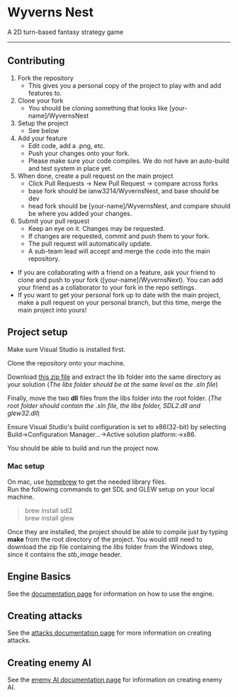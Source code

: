 # Wyverns Nest

A 2D turn-based fantasy strategy game

***

## Contributing

1. Fork the repository
    * This gives you a personal copy of the project to play with and add features to.
2. Clone your fork
    * You should be cloning something that looks like [your-name]/WyvernsNest
3. Setup the project
    * See below
4. Add your feature
    * Edit code, add a .png, etc.
    * Push your changes onto your fork.
    * Please make sure your code compiles. We do not have an auto-build and test system in place yet.
5. When done, create a pull request on the main project
    * Click Pull Requests -> New Pull Request -> compare across forks
    * base fork should be ianw3214/WyvernsNest, and base should be dev
    * head fork should be [your-name]/WyvernsNest, and compare should be where you added your changes.
6. Submit your pull request
    * Keep an eye on it. Changes may be requested.
    * If changes are requested, commit and push them to your fork.
    * The pull request will automatically update.
    * A sub-team lead will accept and merge the code into the main repository.

* If you are collaborating with a friend on a feature, ask your friend to clone and push to your fork ([your-name]/WyvernsNext). You can add your friend as a collaborator to your fork in the repo settings.
* If you want to get your personal fork up to date with the main project, make a pull request on your personal branch, but this time, merge the main project into yours!

## Project setup

Make sure Visual Studio is installed first.

Clone the repository onto your machine.

Download [this zip file](https://drive.google.com/open?id=1Bl_tMIT3d_DK8HydmD-6zahEXXGmK_XR) and extract the lib folder into the same directory as your solution (*The libs folder should be at the same level as the .sln file*)

Finally, move the two **dll** files from the libs folder into the root folder. (*The root folder should contain the .sln file, the libs folder, SDL2.dll and glew32.dll*)

Ensure Visual Studio's build configuration is set to x86(32-bit) by selecting Build->Configuration Manager...->Active solution platform:->x86.

You should be able to build and run the project now.

### Mac setup

On mac, use [homebrew](https://brew.sh/) to get the needed library files.  
Run the following commands to get SDL and GLEW setup on your local machine.

> brew install sdl2  
> brew install glew

Once they are installed, the project should be able to compile just by typing **make** from the root directory of the project. You would still need to download the zip file containing the *libs* folder from the Windows step, since it contains the *stb_image* header.

## Engine Basics

See the [documentation page](docs/basics.md) for information on how to use the engine.

## Creating attacks

See the [attacks documentation page](docs/attacks.md) for more information on creating attacks.

## Creating enemy AI

See the [enemy AI documentation page](docs/enemyAI.md) for information on creating enemy AI.